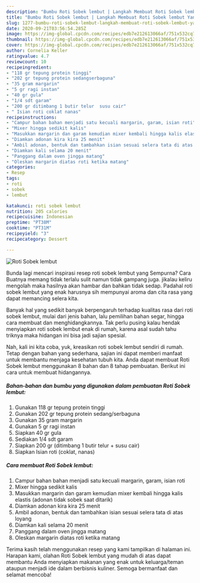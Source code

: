 ```yaml
---
description: "Bumbu Roti Sobek lembut | Langkah Membuat Roti Sobek lembut Yang Enak Banget"
title: "Bumbu Roti Sobek lembut | Langkah Membuat Roti Sobek lembut Yang Enak Banget"
slug: 1277-bumbu-roti-sobek-lembut-langkah-membuat-roti-sobek-lembut-yang-enak-banget
date: 2020-09-21T03:56:54.285Z
image: https://img-global.cpcdn.com/recipes/edb7e212613066af/751x532cq70/roti-sobek-lembut-foto-resep-utama.jpg
thumbnail: https://img-global.cpcdn.com/recipes/edb7e212613066af/751x532cq70/roti-sobek-lembut-foto-resep-utama.jpg
cover: https://img-global.cpcdn.com/recipes/edb7e212613066af/751x532cq70/roti-sobek-lembut-foto-resep-utama.jpg
author: Cornelia Keller
ratingvalue: 4.7
reviewcount: 10
recipeingredient:
- "118 gr tepung protein tinggi"
- "202 gr tepung protein sedangserbaguna"
- "35 gram margarin"
- "5 gr ragi instan"
- "40 gr gula"
- "1/4 sdt garam"
- "200 gr ditimbang 1 butir telur  susu cair"
- " Isian roti coklat nanas"
recipeinstructions:
- "Campur bahan bahan menjadi satu kecuali margarin, garam, isian roti"
- "Mixer hingga sedikit kalis"
- "Masukkan margarin dan garam kemudian mixer kembali hingga kalis elastis (adonan tidak sobek saat ditarik)"
- "Diamkan adonan kira kira 25 menit"
- "Ambil adonan, bentuk dan tambahkan isian sesuai selera tata di atas loyang"
- "Diamkan kali selama 20 menit"
- "Panggang dalam oven jingga matang"
- "Oleskan margarin diatas roti ketika matang"
categories:
- Resep
tags:
- roti
- sobek
- lembut

katakunci: roti sobek lembut 
nutrition: 205 calories
recipecuisine: Indonesian
preptime: "PT38M"
cooktime: "PT31M"
recipeyield: "3"
recipecategory: Dessert

---
```



![Roti Sobek lembut](https://img-global.cpcdn.com/recipes/edb7e212613066af/751x532cq70/roti-sobek-lembut-foto-resep-utama.jpg)

Bunda lagi mencari inspirasi resep roti sobek lembut yang Sempurna? Cara Buatnya memang tidak terlalu sulit namun tidak gampang juga. jikalau keliru mengolah maka hasilnya akan hambar dan bahkan tidak sedap. Padahal roti sobek lembut yang enak harusnya sih mempunyai aroma dan cita rasa yang dapat memancing selera kita.

Banyak hal yang sedikit banyak berpengaruh terhadap kualitas rasa dari roti sobek lembut, mulai dari jenis bahan, lalu pemilihan bahan segar, hingga cara membuat dan menghidangkannya. Tak perlu pusing kalau hendak menyiapkan roti sobek lembut enak di rumah, karena asal sudah tahu triknya maka hidangan ini bisa jadi sajian spesial.




Nah, kali ini kita coba, yuk, kreasikan roti sobek lembut sendiri di rumah. Tetap dengan bahan yang sederhana, sajian ini dapat memberi manfaat untuk membantu menjaga kesehatan tubuh kita. Anda dapat membuat Roti Sobek lembut menggunakan 8 bahan dan 8 tahap pembuatan. Berikut ini cara untuk membuat hidangannya.

<!--inarticleads1-->

##### Bahan-bahan dan bumbu yang digunakan dalam pembuatan Roti Sobek lembut:

1. Gunakan 118 gr tepung protein tinggi
1. Gunakan 202 gr tepung protein sedang/serbaguna
1. Gunakan 35 gram margarin
1. Gunakan 5 gr ragi instan
1. Siapkan 40 gr gula
1. Sediakan 1/4 sdt garam
1. Siapkan 200 gr (ditimbang 1 butir telur + susu cair)
1. Siapkan  Isian roti (coklat, nanas)




<!--inarticleads2-->

##### Cara membuat Roti Sobek lembut:

1. Campur bahan bahan menjadi satu kecuali margarin, garam, isian roti
1. Mixer hingga sedikit kalis
1. Masukkan margarin dan garam kemudian mixer kembali hingga kalis elastis (adonan tidak sobek saat ditarik)
1. Diamkan adonan kira kira 25 menit
1. Ambil adonan, bentuk dan tambahkan isian sesuai selera tata di atas loyang
1. Diamkan kali selama 20 menit
1. Panggang dalam oven jingga matang
1. Oleskan margarin diatas roti ketika matang




Terima kasih telah menggunakan resep yang kami tampilkan di halaman ini. Harapan kami, olahan Roti Sobek lembut yang mudah di atas dapat membantu Anda menyiapkan makanan yang enak untuk keluarga/teman ataupun menjadi ide dalam berbisnis kuliner. Semoga bermanfaat dan selamat mencoba!
